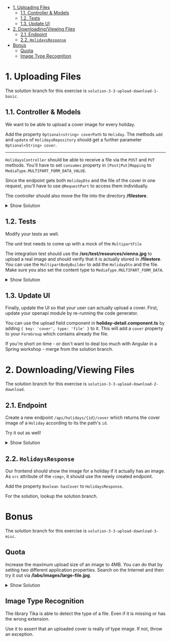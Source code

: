 - [1. Uploading Files](#1-uploading-files)
  - [1.1. Controller \& Models](#11-controller--models)
  - [1.2. Tests](#12-tests)
  - [1.3. Update UI](#13-update-ui)
- [2. Downloading/Viewing Files](#2-downloadingviewing-files)
  - [2.1. Endpoint](#21-endpoint)
  - [2.2. `HolidaysResponse`](#22-holidaysresponse)
- [Bonus](#bonus)
  - [Quota](#quota)
  - [Image Type Recognition](#image-type-recognition)


# 1. Uploading Files

The solution branch for this exercise is `solution-3-3-upload-download-1-basic`.

## 1.1. Controller & Models


We want to be able to upload a cover image for every holiday.

Add the property `Optional<string> coverPath` to `Holiday`. The methods `add` and `update` of `HolidaysRepository` should get a further parameter `Optional<String> cover`.

---

`HolidaysController` should be able to receive a file via the `POST` and `PUT` methods. You'll have to set `consumes` property in `[Post|Put]Mapping` to `MediaType.MULTIPART_FORM_DATA_VALUE`.

Since the endpoint gets both `HolidayDto` and the file of the cover in one request, you'll have to use `@RequestPart` to access them individually.

The controller should also move the file into the directory **/filestore**.

<details>
<summary>Show Solution</summary>
<p>

**HolidaysController.java**

```java
public class HolidaysController {

  //...

  @PostMapping(consumes = MediaType.MULTIPART_FORM_DATA_VALUE)
  @Operation(operationId = "add")
  public boolean add(
    @RequestPart @Valid HolidayDto holidayDto,
    @RequestPart MultipartFile cover
  ) throws IOException {
    var filename = cover.getOriginalFilename();
    var path = Path.of("", "filestore", filename);
    this.repository.add(
        holidayDto.name(),
        holidayDto.description(),
        Optional.ofNullable(filename)
      );
    cover.transferTo(path);
    return true;
  }

  @PutMapping(consumes = MediaType.MULTIPART_FORM_DATA_VALUE)
  @Operation(operationId = "save")
  public void update(
    @RequestPart @Valid HolidayDto holidayDto,
    @RequestPart MultipartFile cover
  ) throws IOException {
    var filename = cover.getOriginalFilename();
    this.repository.update(
        holidayDto.id(),
        holidayDto.name(),
        holidayDto.description(),
        Optional.ofNullable(filename)
      );
    var path = Path.of("", "filestore", filename);
    cover.transferTo(path);
  }
}

```

</p>
</details>

## 1.2. Tests

Modify your tests as well.

The unit test needs to come up with a mock of the `MultipartFile`

The integration test should use the **/src/test/resources/vienna.jpg** to upload a real image and should verify that it is actually stored in **/filestore**. You can use the `MultipartBodyBuilder` to add the `HolidayDto` and the file. Make sure you also set the content type to `MediaType.MULTIPART_FORM_DATA`.

<details>
<summary>Show Solution</summary>
<p>

**HolidaysControllerUnitTest.java**

```java
@WebMvcTest(HolidaysController.class)
public class HolidaysControllerUnitTest {

  // ...

  @Test
  public void testRepositoryIsCalled() throws IOException {
    MultipartFile cover = mock(MultipartFile.class);
    when(cover.getOriginalFilename()).thenReturn("vienna.jpg");
    var vienna = new HolidayDto(1L, "Vienna", "Urlaub in Wien");

    controller.add(vienna, cover);
    verify(repository)
      .add("Vienna", "Urlaub in Wien", Optional.of("vienna.jpg"));
  }
}

```

**HolidaysControllerIntegrationTest.java**

```java
@AutoConfigureMockMvc
class HolidaysControllerIntegrationTest {

  private static final Path destinationPath = Path.of(
    "",
    "filestore",
    "vienna.jpg"
  );

  @Autowired
  HolidaysController controller;

  @Autowired
  HolidaysRepository repository;

  @Autowired
  WebTestClient webTestClient;

  @AfterEach
  void removeViennaFile() throws IOException {
    if (Files.exists(destinationPath)) {
      Files.delete(destinationPath);
    }
  }

  @Test
  public void testInjectedDefaultRepository() {
    assertThat(repository).isInstanceOf(DefaultHolidaysRepository.class);
  }

  @Test
  public void testAddHoliday() {
    var holidayFile = new ClassPathResource("vienna.jpg");
    MultipartBodyBuilder builder = new MultipartBodyBuilder();
    builder.part("cover", holidayFile);
    var amsterdam = new HolidayDto(1L, "Amsterdam", "Netherlands");
    builder.part("holidayDto", amsterdam);

    webTestClient
      .post()
      .uri("/api/holidays")
      .contentType(MediaType.MULTIPART_FORM_DATA)
      .bodyValue(builder.build())
      .exchange()
      .expectStatus()
      .isOk();
    webTestClient
      .get()
      .uri("/api/holidays")
      .exchange()
      .expectBody()
      .jsonPath("[0].name")
      .isEqualTo("Amsterdam");

    assertThat(Files.exists(destinationPath)).isTrue();
  }

  @Test
  public void testAddHolidayIsValidated() {
    var holidayFile = new ClassPathResource("vienna.jpg");
    MultipartBodyBuilder builder = new MultipartBodyBuilder();
    builder.part("cover", holidayFile);
    var amsterdam = new HolidayDto(1L, "Amsterdam", "");
    builder.part("holidayDto", amsterdam);

    webTestClient
      .post()
      .uri("/api/holidays")
      .bodyValue(amsterdam)
      .exchange()
      .expectStatus()
      .isEqualTo(415);
  }
}

```

</p>
</details>

## 1.3. Update UI

Finally, update the UI so that your user can actually upload a cover. First, update your openapi module by re-running the code generator.

You can use the upload field component in **holiday-detail.component.ts** by adding `{ key: 'cover', type: 'file' }` to it. This will add a `cover` property to your `FormGroup` which contains already the file.

If you're short on time - or don't want to deal too much with Angular in a Spring workshop - merge from the solution branch.

# 2. Downloading/Viewing Files


The solution branch for this exercise is `solution-3-3-upload-download-2-download`.

## 2.1. Endpoint

Create a new endpoint `/api/holidays/{id}/cover` which returns the cover image of a `Holiday` according to its the path's `id`.

Try it out as well!

<details>
<summary>Show Solution</summary>
<p>

```java
  @GetMapping(
    value = "/{id}/cover",
    produces = MediaType.APPLICATION_OCTET_STREAM_VALUE
  )
  public ResponseEntity<Resource> viewCover(@PathVariable("id") Long id) {
    var holiday = this.repository.find(id).orElseThrow();
    var cover = holiday.getCoverPath().orElseThrow();
    var file = Path.of("", "filestore", cover);
    FileSystemResource resource = new FileSystemResource(file);
    return new ResponseEntity<>(resource, new HttpHeaders(), HttpStatus.OK);
  }

  private HolidayResponse toHolidayResponse(Holiday holiday) {
    return new HolidayResponse(
      holiday.getId(),
      holiday.getName(),
      holiday.getDescription(),
      holiday.getCoverPath().isPresent(),
      Collections.emptyList()
    );
  }
```
</p>
</details>

## 2.2. `HolidaysResponse`

Our frontend should show the image for a holiday if it actually has an image. As `src` attribute of the `<img>`, it should use the newly created endpoint.

Add the property `Boolean hasCover` to `HolidaysResponse`.

For the solution, lookup the solution branch.

# Bonus

The solution branch for this exercise is `solution-3-3-upload-download-3-misc`.

## Quota

Increase the maximum upload size of an image to 4MB. You can do that by setting two different application properties. Search on the Internet and then try it out via **/labs/images/large-file.jpg**.

<details>
<summary>Show Solution</summary>
<p>

**application.yml**

```yml

spring.servlet.multipart:
  max-file-size: 4MB
  max-request-size: 4MB
```
</p>
</details>

## Image Type Recognition

The library Tika is able to detect the type of a file. Even if it is missing or has the wrong extension.

Use it to assert that an uploaded cover is really of type image. If not, throw an exception.